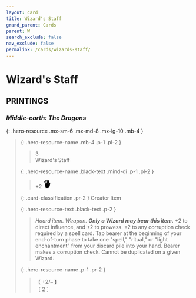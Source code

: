 ```yaml
---
layout: card
title: Wizard's Staff
grand_parent: Cards
parent: W
search_exclude: false
nav_exclude: false
permalink: /cards/wizards-staff/
---
```


# Wizard's Staff


## PRINTINGS


### _Middle-earth: The Dragons_

{: .hero-resource .mx-sm-6 .mx-md-8 .mx-lg-10 .mb-4 }
> {: .hero-resource-name .mb-4 .p-1 .pl-2 }
> > <div class="card-mp">3</div>
> > <div class="card-name">Wizard's Staff</div>
>
> {: .hero-resource-name .black-text .mind-di .p-1 .pl-2 }
> > +2 ![](/assets/images/di.svg)
>
> {: .card-classification .pr-2 }
> Greater Item
>
> {: .hero-resource-text .black-text .p-2 }
> > _Hoard item._ _Weapon._ ***Only a Wizard may bear this item.*** +2 to direct influence, and +2 to prowess. +2 to any corruption check required by a spell card. Tap bearer at the beginning of your end-of-turn phase to take one "spell," "ritual," or "light enchantment" from your discard pile into your hand. Bearer makes a corruption check. Cannot be duplicated on a given Wizard. 
> 
> {: .hero-resource-name .p-1 .pr-2 }
> > <div class="card-shield">【 +2/&ndash; 】</div>
> > <div class="card-corruption">〔 2 〕</div>
